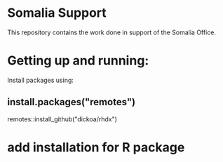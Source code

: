 # Somalia Support

This repository contains the work done in support of the Somalia Office.

# Getting up and running:

Install packages using:

  ## install.packages("remotes")
  remotes::install_github("dickoa/rhdx")
  # add installation for R package
